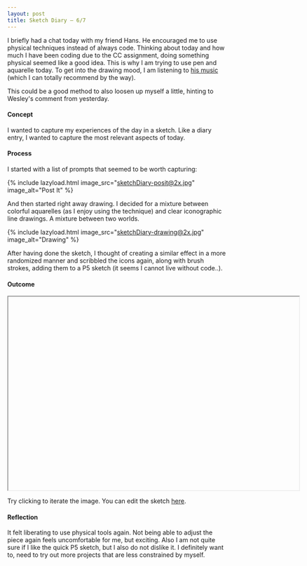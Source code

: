```yaml
---
layout: post
title: Sketch Diary — 6/7
---
```


I briefly had a chat today with my friend Hans. He encouraged me to use physical techniques instead of always code. Thinking about today and how much I have been coding due to the CC assignment, doing something physical seemed like a good idea. This is why I am trying to use pen and aquarelle today. To get into the drawing mood, I am listening to [his music](https://wearepolypoly.com/) (which I can totally recommend by the way).

This could be a good method to also loosen up myself a little, hinting to Wesley's comment from yesterday.

#### Concept

I wanted to capture my experiences of the day in a sketch. Like a diary entry, I wanted to capture the most relevant aspects of today.

#### Process

I started with a list of prompts that seemed to be worth capturing:

{% include lazyload.html image_src="sketchDiary-posit@2x.jpg" image_alt="Post It" %}

And then started right away drawing. I decided for a mixture between colorful aquarelles (as I enjoy using the technique) and clear iconographic line drawings. A mixture between two worlds.

{% include lazyload.html image_src="sketchDiary-drawing@2x.jpg" image_alt="Drawing" %}

After having done the sketch, I thought of creating a similar effect in a more randomized manner and scribbled the icons again, along with brush strokes, adding them to a P5 sketch (it seems I cannot live without code..).

#### Outcome

<iframe
    class="lazyload"
    width="664px"
    height="442px"
    data-src="https://editor.p5js.org/olivierbrcknr/embed/UQkoO8WF5"></iframe>

Try clicking to iterate the image. You can edit the sketch [here](https://editor.p5js.org/olivierbrcknr/sketches/UQkoO8WF5).

#### Reflection

It felt liberating to use physical tools again. Not being able to adjust the piece again feels uncomfortable for me, but exciting. Also I am not quite sure if I like the quick P5 sketch, but I also do not dislike it. I definitely want to, need to try out more projects that are less constrained by myself.
